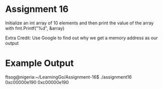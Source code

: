 # Assignment 16
Initialize an int array of 10 elements and then print the value of the array with fmt.Printf("%d", &array)

Extra Credit: Use Google to find out why we get a memory address as our output 

# Example Output
ftsog@nigeria:~/LearningGo/Assignment-16$ ./assignment16
0xc00000e190
0xc00000e190